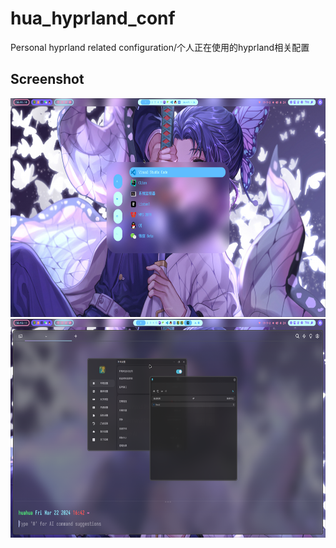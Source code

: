 # hua_hyprland_conf
Personal hyprland related configuration/个人正在使用的hyprland相关配置

## Screenshot
<img src="rofi.png" width="600" height="350">

<img src="window.png" width="600" height="350">